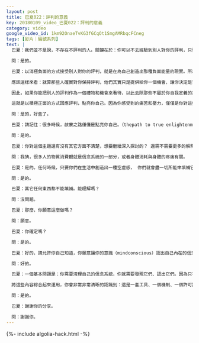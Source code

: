 ```yaml
---
layout: post
title: 巴夏022：評判的意義
key: 20180109_video_巴夏022：評判的意義
category: video
google_video_id: 1km92OnaeTvKG3fGCqOt1SmgAMRbqcFCneg
tags: [影片｜編號系列]
text: |
  巴夏：我們並不是說，不存在不評判的人。關鍵在於：你可以不去經驗到別人對你的評判，只要你不把它當成真的。比如：你在路上，幾個陌生人走過來，對你說：哦，我真的很討厭你身上這件黴綠色的上衣。可你並沒有穿一件黴綠色上衣。你可以只是看著他們想：「他們說的與我沒有關係，我幹嘛要接受他們厭惡的評判、並且來評判自己呢？因為我明白，他們說的和我沒關係，我不受他們的影響。顯然這是他們的問題，而不是我的問題。我是他們的投射，我在以這種方式服務於他們。但是我不會接受他們說的，因為我知道什麼是真相。」明白嗎？

  問：是的。

  巴夏：以消極負面的方式接受別人對你的評判，就是在為自己創造出那種負面能量的現實。所以有句諺語說：勿評判；你亦將不受評判。它的意思是：當你降低自己的振動來與別人的評判產生共鳴時，你就是在評判自己，你在自己內心、意識和身體中都創造出了負面振動。你接受別人的評判，你就是在評判自己。這樣就產生了反射。

  應該這樣來看：就算那些人確實對你保持評判，他們其實只是提供給你一個機會，讓你決定是否願意相信他們說的是不是事實。這是一件禮物，給予你一個機會，讓你決定如何定義自己。因為我們瞭解：由於你們成長過程中受的教導產生的思維方式，有時候，要理解「你是誰」的一個相對簡單的方法是，通過看到周圍眾多的那些「你不是誰」的反映物，來很清晰地去掉那些你所不是的振動，最後只留下那些該留下的，即你真正所是的振動。

  因此，如果你能把別人的評判作為一個禮物和機會來看待，以此去除那些不屬於你自我定義的振動，你就能對那些評判你的人們給出無條件的愛，謝謝他們通過清晰地反射給你「你不是誰」，來向你展示出「你是誰」。

  這就是以積極正面的方式回應評判，點亮你自己。因為你感受到的痛苦和壓力，僅僅是你對這些壓力和評判緊抓不放所造成的。僅僅因為某人想反射給你，你就當作真相來接受下來。這樣，你就是在以負面的而不是正面方式回應它，你在接收別人對你的觀點，而不是接收自己的觀點。這樣說能理解嗎？這對你有幫助嗎？有沒有感覺輕鬆一點？

  問：是的，好些了。

  巴夏：請記住：很多時候，啟蒙之路僅僅是點亮你自己。（thepath to true enlightenment is simply lighten up on yourself）明白嗎？

  問：是的。

  巴夏：你對這個主題還有沒有其它方面不清楚，想要繼續深入探討的？ 還需不需要更多的解釋來幫助你理解這一點，使它深入你的信念認知系統？

  問：我猜，很多人的物質消費觀就是信念系統的一部分，或者身體消耗與身體的疼痛有關。

  巴夏：是的。任何時候，只要你們在生活中創造出一種空虛感， 你們就會盡一切所能來填補它。但其實這種空虛應該由一些不同類的能量來填補，即只有實現自我（fulfill）的能力，才能填補那個空虛感。明白嗎？

  問：是的。

  巴夏：其它任何東西都不能填補。能理解嗎？

  問：沒問題。

  巴夏：那麼，你願意這麼做嗎？

  問：願意。

  巴夏：你確定嗎？

  問：是的。

  巴夏：好的，請允許你自己知道，你願意讓你的意識（mindconscious）認出自己內在的信念系統。我們明晚的聚會將再談到這個問題，用你們的說法就是：「無意識和潛意識、意識和超靈、自我、高我意識等之間的確切關係」。（unconsciousmind and sub conscious mind and conscious mind and oversoul， higher self and higher-mind）明晚我們會更詳細的談論這些同容，以便你們能真正理解這些屬於你們各個意識層次之間的關係，以便你們真正懂得怎樣以更積極、更和諧的方式對它們用功。這樣，你們就能清晰的看到，這些意識的不同層面的結構是怎樣的，怎樣以積極的方式來強化它們，使你能順利的轉變。好嗎？

  問：好的。

  巴夏：一個基本問題是：你需要清理自己的信念系統，你就需要發現它們、認出它們。因為只有認出它們，你才能有意識的理解：你需要在哪裡用功，你需要放掉哪些。我們會再次深入談論關於放掉這些舊的信念，這個星期日的傳導中我們會專門講「吸引與抗拒」，會涉及這些。

  將這些內容綜合起來運用，你會非常非常清晰的認識到：這是一套工具、一個機制、一個許可證。你將明白如何接觸到信念的思想，如何清楚的理解信念系統的本質和結構，以及如何應用「吸引與抗拒法則」來放掉舊信念、實現快速轉變。這對你有幫助嗎？

  問：是的。

  巴夏：謝謝你的分享。

  問：謝謝你。
---
```


{%- include algolia-hack.html -%}
